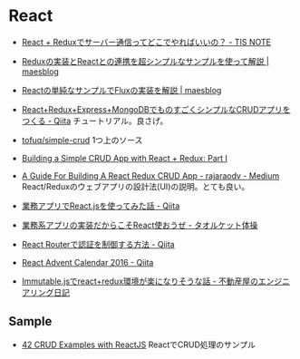# React

* [React + Reduxでサーバー通信ってどこでやればいいの？ - TIS NOTE](https://tisnote.com/react-redux-axios/)
* [Reduxの実装とReactとの連携を超シンプルなサンプルを使って解説 | maesblog](https://mae.chab.in/archives/2885)
* [Reactの単純なサンプルでFluxの実装を解説 | maesblog](https://mae.chab.in/archives/2747)
* [React+Redux+Express+MongoDBでものすごくシンプルなCRUDアプリをつくる - Qiita](https://qiita.com/hoture/items/573247b12ff0bc4e5d3c) チュートリアル。良さげ。
 * [tofuq/simple-crud](https://github.com/tofuq/simple-crud) 1つ上のソース
* [Building a Simple CRUD App with React + Redux: Part I](http://www.thegreatcodeadventure.com/building-a-simple-crud-app-with-react-redux-part-1/)
* [A Guide For Building A React Redux CRUD App - rajaraodv - Medium](https://medium.com/@rajaraodv/a-guide-for-building-a-react-redux-crud-app-7fe0b8943d0f) React/Reduxのウェブアプリの設計法(UI)の説明。とても良い。


* [業務アプリでReact.jsを使ってみた話 - Qiita](https://qiita.com/wadahiro/items/be0e16a166b8edfbca9d)
* [業務系アプリの実装だからこそReact使おうぜ - タオルケット体操](http://hachibeechan.hateblo.jp/entry/react-in-business-application-frontend)
* [React Routerで認証を制御する方法 - Qiita](https://qiita.com/suin/items/b7275ff3eb3486380c7e)
* [React Advent Calendar 2016 - Qiita](https://qiita.com/advent-calendar/2016/react)
* [Immutable.jsでreact+redux環境が楽になりそうな話 - 不動産屋のエンジニアリング日記](https://www.gakusmemo.com/?p=701)

## Sample

* [42 CRUD Examples with ReactJS](https://react.rocks/tag/CRUD) ReactでCRUD処理のサンプル


